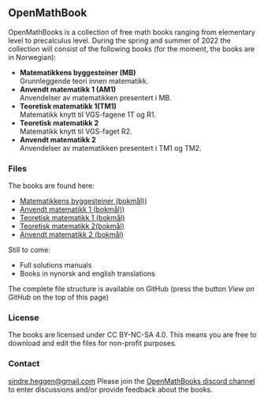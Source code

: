 ## OpenMathBook

OpenMathBooks is a collection of free math books ranging from elementary level to precalculus level. During the spring and summer of 2022 the collection will consist of the following books (for the moment, the books are in Norwegian):
- **Matematikkens byggesteiner (MB)**<br/>
  Grunnleggende teori innen matematikk.
- **Anvendt matematikk 1 (AM1)** <br/>
  Anvendelser av matematikken presentert i MB.
- **Teoretisk matematikk 1(TM1)** <br/>
  Matematikk knytt til VGS-fagene 1T og R1.
- **Teoretisk matematikk 2** <br/>
  Matematikk knytt til VGS-faget R2.
- **Anvendt matematikk 2** <br/>
  Anvendelser av matematikken presentert i TM1 og TM2.
  
### Files

The books are found here:
- [Matematikkens byggesteiner (bokmål)](https://drive.google.com/file/d/1WiS51PH0V7FKyO-XZSedae_IfhTOfCaH/view?usp=sharing)) 
- [Anvendt matematikk 1 (bokmål)](https://drive.google.com/file/d/1dwh-TgFX1BxHFfOOOk6WVjYAX56Q9LOZ/view?usp=sharing))
- [Teoretisk matematikk 1 (bokmål)](https://drive.google.com/file/d/1JJQBkm5yuZ1IaA2lHR1_lQgkqQe6WUgP/view?usp=sharing)
- [Teoretisk matematikk 2(bokmål)](https://drive.google.com/file/d/1x3XitDqHoekOpJlexEd6hCjNZI9pcckH/view?usp=sharing)  
- [Anvendt matematikk 2 (bokmål)](https://drive.google.com/file/d/1AyJLyizhYbwCte_vJyA3pVZh8Ro-h3oF/view?usp=sharing) 

Still to come:
- Full solutions manuals
- Books in nynorsk and english translations

The complete file structure is available on GitHub (press the button _View on GitHub_ on the top of this page)
### License
The books are licensed under CC BY-NC-SA 4.0. This means you are free to download and edit the files for non-profit purposes.

### Contact
sindre.heggen@gmail.com
Please join the [OpenMathBooks discord channel](https://discord.gg/jz9mPjkCNb) to enter discussions and/or provide feedback about the books.
